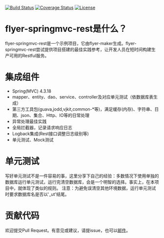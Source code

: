 [![Build Status](https://travis-ci.org/vancefantasy/flyer-springmvc-rest.svg?branch=master)](https://travis-ci.org/vancefantasy/flyer-springmvc-rest)
[![Coverage Status](https://coveralls.io/repos/github/vancefantasy/flyer-springmvc-rest/badge.svg?branch=master)](https://coveralls.io/github/vancefantasy/flyer-springmvc-rest?branch=master)
[![License](https://img.shields.io/github/license/vancefantasy/flyer-springmvc-rest.svg)](https://github.com/vancefantasy/flyer-springbmvc-rest/blob/master/LICENSE)

# flyer-springmvc-rest是什么？
flyer-springmvc-rest是一个示例项目，它由flyer-maker生成。flyer-springmvc-rest尝试提供项目搭建的最佳实践参考，让开发人员在短时间构建生产可用的Restful服务。

# 集成组件
- Spring(MVC) 4.3.18
- mapper、entity、dao、service、controller及对应单元测试（依数据库表生成）
- 第三方工具包(guava,jodd,vjkit,common-*等)，满足缓存(内存)、字符串、日期、json、集合、Http、IO等的日常处理
- 异常处理最佳实践
- 全局拦截器，记录请求响应日志
- Logback集成(Rest接口调整日志级别等)
- 单元测试、Mock测试

# 单元测试
写好单元测试不是一件容易的事，这里分享下自己的经验：多数情况下使用单独的数据库运行单元测试，运行完清空数据库，会是一个明智的选择。事实上，在本项目中，就体现了类似的规则。
注意：为避免误清空其他环境数据，运行单元测试时要求数据库名是否以'_ut'结尾。

# 贡献代码
欢迎提交Pull Request。有意见或建议，请提issue，也可以[邮件](mailto:vance.8807@gmail.com)。
